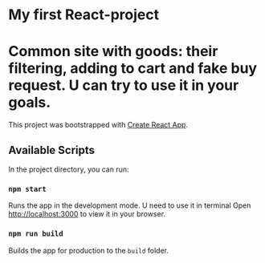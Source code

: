 # My first React-project
# Common site with goods: their filtering, adding to cart and fake buy request. U can try to use it in your goals. 
This project was bootstrapped with [Create React App](https://github.com/facebook/create-react-app).

## Available Scripts

In the project directory, you can run:

### `npm start`

Runs the app in the development mode. U need to use it in terminal
Open [http://localhost:3000](http://localhost:3000) to view it in your browser.

### `npm run build`

Builds the app for production to the `build` folder.
